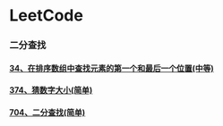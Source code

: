 # LeetCode

### 二分查找

#### [34、在排序数组中查找元素的第一个和最后一个位置(中等)](https://github.com/mirror6Y/LeetCode/blob/master/src/main/resources/binarysearch/Code34.md)
#### [374、猜数字大小(简单)](https://github.com/mirror6Y/LeetCode/blob/master/src/main/resources/binarysearch/Code374.md)
#### [704、二分查找(简单)](https://github.com/mirror6Y/LeetCode/blob/master/src/main/resources/binarysearch/Code704.md)

